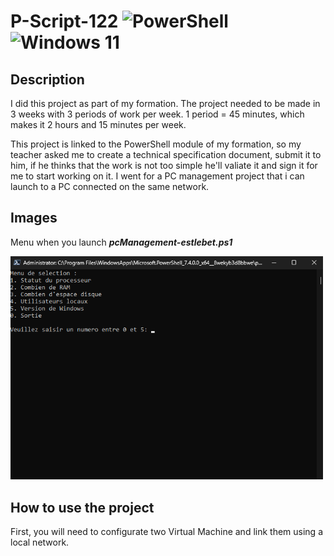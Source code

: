 # P-Script-122 ![PowerShell](https://img.shields.io/badge/PowerShell-%235391FE.svg?style=for-the-badge&logo=powershell&logoColor=white) ![Windows 11](https://img.shields.io/badge/Windows%2011-%230079d5.svg?style=for-the-badge&logo=Windows%2011&logoColor=white)

## Description 
I did this project as part of my formation. The project needed to be made in 3 weeks with 3 periods of work per week.
1 period = 45 minutes, which makes it 2 hours and 15 minutes per week.

This project is linked to the PowerShell module of my formation, so my teacher asked me to create a technical specification document, submit it to him, if he thinks that the work is not too simple he'll valiate it and sign it for me to start working on it.
I went for a PC management project that i can launch to a PC connected on the same network.

## Images
Menu when you launch ***pcManagement-estlebet.ps1***

<img src="https://github.com/estebanstb/P-Script-122/blob/main/screenshots/waitingMenu.png" width=500>

## How to use the project
First, you will need to configurate two Virtual Machine and link them using a local network.

